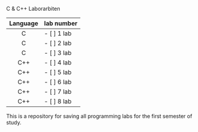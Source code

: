 C & C++ Laborarbiten

| Language | lab number  |
|:--------:|:------------|
|    C     | - [ ] 1 lab |
|    C     | - [ ] 2 lab |
|    C     | - [ ] 3 lab |
|    C++   | - [ ] 4 lab |
|    C++   | - [ ] 5 lab |
|    C++   | - [ ] 6 lab |
|    C++   | - [ ] 7 lab |
|    C++   | - [ ] 8 lab |

This is a repository for saving all programming labs for the first semester of study.
